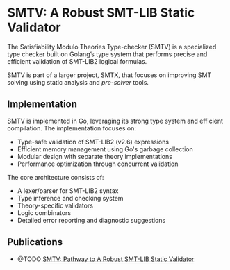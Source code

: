 # SMTV: A Robust SMT-LIB Static Validator

The Satisfiability Modulo Theories Type-checker (SMTV) is a specialized type checker built on Golang’s type system that performs precise and efficient validation of SMT-LIB2 logical formulas.

SMTV is part of a larger project, SMTX, that focuses on improving SMT solving using static analysis and _pre-solver_ tools.

## Implementation

SMTV is implemented in Go, leveraging its strong type system and efficient compilation. The implementation focuses on:

- Type-safe validation of SMT-LIB2 (v2.6) expressions
- Efficient memory management using Go's garbage collection
- Modular design with separate theory implementations
- Performance optimization through concurrent validation

The core architecture consists of:

- A lexer/parser for SMT-LIB2 syntax
- Type inference and checking system
- Theory-specific validators
- Logic combinators
- Detailed error reporting and diagnostic suggestions

## Publications

- @TODO [SMTV: Pathway to A Robust SMT-LIB Static Validator](#)
